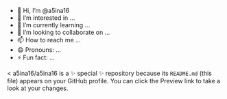 - 👋 Hi, I’m @a5ina16
- 👀 I’m interested in ...
- 🌱 I’m currently learning ...
- 💞️ I’m looking to collaborate on ...
- 📫 How to reach me ...
- 😄 Pronouns: ...
- ⚡ Fun fact: ...

<
a5ina16/a5ina16 is a ✨ special ✨ repository because its `README.md` (this file) appears on your GitHub profile.
You can click the Preview link to take a look at your changes.
>
